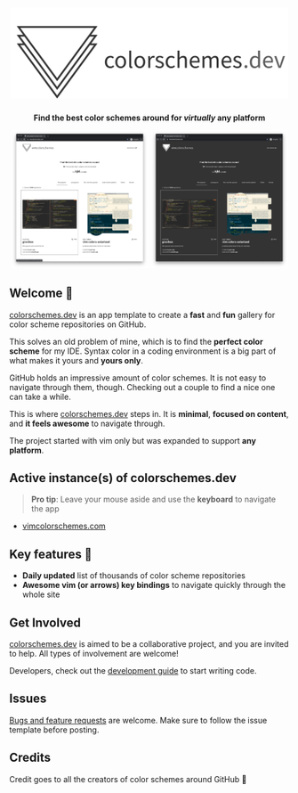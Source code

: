 <h1 align="center">
  <img alt="colorschemes.dev" src="src/images/logo_text_horizontal.png" width="500" />
</h1>
<p align="center">
  <b>Find the best color schemes around for <i>virtually</i> any platform</b>
</p>

<p align="center">
  <img src="src/images/demo_light.png" alt="demo light theme" width="49%">
  <img src="src/images/demo_dark.png" alt="demo dark theme" width="49%">
</p>

## Welcome 🎉

[colorschemes.dev](https://colorschemes.dev) is an app template to create a **fast** and **fun** gallery for color scheme repositories on GitHub.

This solves an old problem of mine, which is to find the **perfect color scheme** for my IDE. Syntax color in a coding environment is a big part of what makes it yours and **yours only**.

GitHub holds an impressive amount of color schemes. It is not easy to navigate through them, though. Checking out a couple to find a nice one can take a while.

This is where [colorschemes.dev](https://colorschemes.dev) steps in. It is **minimal**, **focused on content**, and **it feels awesome** to navigate through.

The project started with vim only but was expanded to support **any platform**.

## Active instance(s) of colorschemes.dev

> **Pro tip**: Leave your mouse aside and use the **keyboard** to navigate the app

- [vimcolorschemes.com](https://vimcolorschemes.com)

## Key features 🚀

- **Daily updated** list of thousands of color scheme repositories
- **Awesome vim (or arrows) key bindings** to navigate quickly through the whole site

## Get Involved

[colorschemes.dev](https://colorschemes.dev) is aimed to be a collaborative project, and you are invited to help. All types of involvement are welcome!

Developers, check out the [development guide](https://github.com/reobin/colorschemes.dev/wiki/Development-guide) to start writing code.

## Issues

[Bugs and feature requests](https://github.com/reobin/colorschemes.dev/issues) are welcome. Make sure to follow the issue template before posting.

## Credits

Credit goes to all the creators of color schemes around GitHub 🎉

